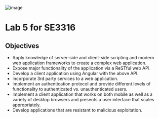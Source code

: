 ![image](https://user-images.githubusercontent.com/21179540/115094845-0861d880-9eed-11eb-87a7-cc0612b53df1.png)

# Lab 5 for SE3316
## Objectives
* Apply knowledge of server-side and client-side scripting and modern web application frameworks to create a complex web application.
* Expose major functionality of the application via a ReSTful web API.
* Develop a client application using Angular with the above API.
* Incorporate 3rd party services to a web application.
* Implement an authentication protocol and provide different levels of functionality to authenticated vs. unauthenticated users.
* Implement a client application that works on both mobile as well as a variety of desktop browsers and presents a user interface that scales appropriately.
* Develop applications that are resistant to malicious exploitation.
